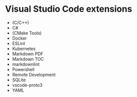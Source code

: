 # Visual Studio Code extensions

* (C/C++)
* C#
* (CMake Tools)
* Docker
* ESLint
* Kubernetes
* Markdown PDF
* Markdown TOC
* markdownlint
* Powershell
* Remote Development
* SQLite
* vscode-proto3
* YAML
